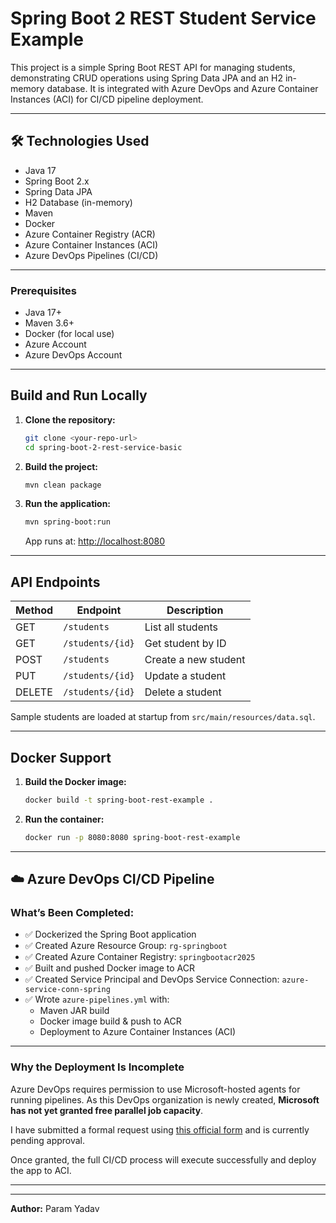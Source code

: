 # Spring Boot 2 REST Student Service Example

This project is a simple Spring Boot REST API for managing students, demonstrating CRUD operations using Spring Data JPA and an H2 in-memory database. It is integrated with Azure DevOps and Azure Container Instances (ACI) for CI/CD pipeline deployment.

---

## 🛠️ Technologies Used

- Java 17
- Spring Boot 2.x
- Spring Data JPA
- H2 Database (in-memory)
- Maven
- Docker
- Azure Container Registry (ACR)
- Azure Container Instances (ACI)
- Azure DevOps Pipelines (CI/CD)

---

### Prerequisites

- Java 17+
- Maven 3.6+
- Docker (for local use)
- Azure Account
- Azure DevOps Account

---

## Build and Run Locally

1. **Clone the repository:**

   ```bash
   git clone <your-repo-url>
   cd spring-boot-2-rest-service-basic
   ```
2. **Build the project:**

   ```bash
   mvn clean package
   ```
3. **Run the application:**

   ```bash
   mvn spring-boot:run
   ```

   App runs at: [http://localhost:8080](http://localhost:8080)

---

## API Endpoints

| Method | Endpoint           | Description          |
| ------ | ------------------ | -------------------- |
| GET    | `/students`      | List all students    |
| GET    | `/students/{id}` | Get student by ID    |
| POST   | `/students`      | Create a new student |
| PUT    | `/students/{id}` | Update a student     |
| DELETE | `/students/{id}` | Delete a student     |

Sample students are loaded at startup from `src/main/resources/data.sql`.

---

## Docker Support

1. **Build the Docker image:**

   ```bash
   docker build -t spring-boot-rest-example .
   ```
2. **Run the container:**

   ```bash
   docker run -p 8080:8080 spring-boot-rest-example
   ```

---

## ☁️ Azure DevOps CI/CD Pipeline

### What’s Been Completed:

- ✅ Dockerized the Spring Boot application
- ✅ Created Azure Resource Group: `rg-springboot`
- ✅ Created Azure Container Registry: `springbootacr2025`
- ✅ Built and pushed Docker image to ACR
- ✅ Created Service Principal and DevOps Service Connection: `azure-service-conn-spring`
- ✅ Wrote `azure-pipelines.yml` with:
  - Maven JAR build
  - Docker image build & push to ACR
  - Deployment to Azure Container Instances (ACI)

---

### Why the Deployment Is Incomplete

Azure DevOps requires permission to use Microsoft-hosted agents for running pipelines. As this DevOps organization is newly created, **Microsoft has not yet granted free parallel job capacity**.

I have submitted a formal request using [this official form](https://aka.ms/azpipelines-parallelism-request) and is currently pending approval.

Once granted, the full CI/CD process will execute successfully and deploy the app to ACI.

---

---

**Author:** Param Yadav
